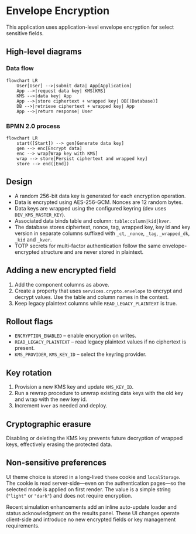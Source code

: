 # Envelope Encryption

This application uses application-level envelope encryption for select
sensitive fields.

## High-level diagrams

### Data flow

```mermaid
flowchart LR
    User[User] -->|submit data| App[Application]
    App -->|request data key| KMS[KMS]
    KMS -->|data key| App
    App -->|store ciphertext + wrapped key| DB[(Database)]
    DB -->|retrieve ciphertext + wrapped key| App
    App -->|return response| User
```

### BPMN 2.0 process

```mermaid
flowchart LR
    start([Start]) --> gen[Generate data key]
    gen --> enc[Encrypt data]
    enc --> wrap[Wrap key with KMS]
    wrap --> store[Persist ciphertext and wrapped key]
    store --> end([End])

```

## Design

* A random 256-bit data key is generated for each encryption operation.
* Data is encrypted using AES-256-GCM. Nonces are 12 random bytes.
* Data keys are wrapped using the configured keyring (dev uses
  `DEV_KMS_MASTER_KEY`).
* Associated data binds table and column: `table:column|kid|kver`.
* The database stores ciphertext, nonce, tag, wrapped key, key id and
  key version in separate columns suffixed with `_ct`, `_nonce`, `_tag`,
  `_wrapped_dk`, `_kid` and `_kver`.
* TOTP secrets for multi-factor authentication follow the same
  envelope-encrypted structure and are never stored in plaintext.

## Adding a new encrypted field

1. Add the component columns as above.
2. Create a property that uses `services.crypto.envelope` to encrypt and
   decrypt values. Use the table and column names in the context.
3. Keep legacy plaintext columns while `READ_LEGACY_PLAINTEXT` is true.

## Rollout flags

* `ENCRYPTION_ENABLED` – enable encryption on writes.
* `READ_LEGACY_PLAINTEXT` – read legacy plaintext values if no
  ciphertext is present.
* `KMS_PROVIDER`, `KMS_KEY_ID` – select the keyring provider.

## Key rotation

1. Provision a new KMS key and update `KMS_KEY_ID`.
2. Run a rewrap procedure to unwrap existing data keys with the old key
   and wrap with the new key id.
3. Increment `kver` as needed and deploy.

## Cryptographic erasure

Disabling or deleting the KMS key prevents future decryption of wrapped
keys, effectively erasing the protected data.

## Non-sensitive preferences

UI theme choice is stored in a long-lived `theme` cookie and
`localStorage`. The cookie is read server-side—even on the authentication
pages—so the selected mode is applied on first render. The value is a
simple string (`"light"` or `"dark"`) and does not require encryption.

Recent simulation enhancements add an inline auto-update loader and
status acknowledgment on the results panel. These UI changes operate
client-side and introduce no new encrypted fields or key management
requirements.
